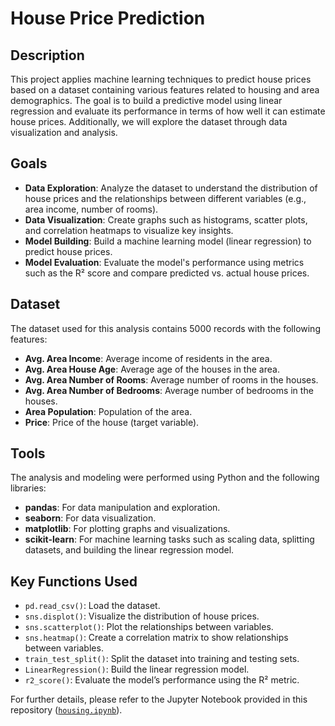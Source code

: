 # House Price Prediction

## Description
This project applies machine learning techniques to predict house prices based on a dataset containing various features related to housing and area demographics. The goal is to build a predictive model using linear regression and evaluate its performance in terms of how well it can estimate house prices. Additionally, we will explore the dataset through data visualization and analysis.

## Goals
- **Data Exploration**: Analyze the dataset to understand the distribution of house prices and the relationships between different variables (e.g., area income, number of rooms).
- **Data Visualization**: Create graphs such as histograms, scatter plots, and correlation heatmaps to visualize key insights.
- **Model Building**: Build a machine learning model (linear regression) to predict house prices.
- **Model Evaluation**: Evaluate the model's performance using metrics such as the R² score and compare predicted vs. actual house prices.

## Dataset
The dataset used for this analysis contains 5000 records with the following features:
- **Avg. Area Income**: Average income of residents in the area.
- **Avg. Area House Age**: Average age of the houses in the area.
- **Avg. Area Number of Rooms**: Average number of rooms in the houses.
- **Avg. Area Number of Bedrooms**: Average number of bedrooms in the houses.
- **Area Population**: Population of the area.
- **Price**: Price of the house (target variable).

## Tools
The analysis and modeling were performed using Python and the following libraries:
- **pandas**: For data manipulation and exploration.
- **seaborn**: For data visualization.
- **matplotlib**: For plotting graphs and visualizations.
- **scikit-learn**: For machine learning tasks such as scaling data, splitting datasets, and building the linear regression model.

## Key Functions Used
- `pd.read_csv()`: Load the dataset.
- `sns.displot()`: Visualize the distribution of house prices.
- `sns.scatterplot()`: Plot the relationships between variables.
- `sns.heatmap()`: Create a correlation matrix to show relationships between variables.
- `train_test_split()`: Split the dataset into training and testing sets.
- `LinearRegression()`: Build the linear regression model.
- `r2_score()`: Evaluate the model’s performance using the R² metric.

For further details, please refer to the Jupyter Notebook provided in this repository ([`housing.ipynb`](/Housing/housing.ipynb)).
